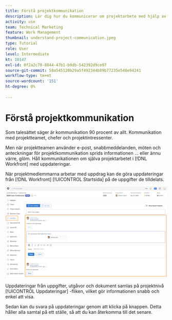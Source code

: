 ```yaml
---
title: Förstå projektkommunikation
description: Lär dig hur du kommunicerar om projektarbete med hjälp av uppdateringar om projekt, uppgifter, problem eller dokument. Granska sedan befintliga uppdateringar i [!DNL  Workfront].
activity: use
team: Technical Marketing
feature: Work Management
thumbnail: understand-project-communication.jpeg
type: Tutorial
role: User
level: Intermediate
kt: 10147
exl-id: 0f2a2c78-8844-47b1-b0db-542392d9ce97
source-git-commit: 58a545120b29a5f492344b89b77235e548e94241
workflow-type: tm+mt
source-wordcount: '151'
ht-degree: 0%

---
```


# Förstå projektkommunikation

Som talesättet säger är kommunikation 90 procent av allt. Kommunikation med projektteamet, chefer och projektintressenter.

Men när projektteamen använder e-post, snabbmeddelanden, möten och anteckningar för projektkommunikation sprids informationen ... eller ännu värre, glöm. Håll kommunikationen om själva projektarbetet i [!DNL Workfront] med uppdateringar.

När projektmedlemmarna arbetar med uppdrag kan de göra uppdateringar från [!DNL Workfront] [!UICONTROL Startsida] på de uppgifter de tilldelats.

![Uppdateringsavsnitt i ett projekt](assets/planner-fund-project-communication.png)

Uppdateringar från uppgifter, utgåvor och dokument samlas på projektnivå [!UICONTROL Uppdateringar] -fliken, vilket gör informationen snabb och enkel att visa.

Sedan kan du svara på uppdateringar genom att klicka på knappen. Detta håller alla samtal på ett ställe, så att du kan återkomma till det senare.

<!---
learn more urls
Communicate about work in Home
Subscribe to items in Workfront
Update work
--->

